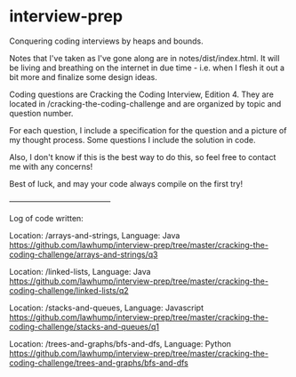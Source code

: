 # interview-prep
Conquering coding interviews by heaps and bounds.

Notes that I've taken as I've gone along are in notes/dist/index.html. It will be living and breathing on the internet in due time - i.e. when I flesh it out a bit more and finalize some design ideas.

Coding questions are Cracking the Coding Interview, Edition 4.
They are located in /cracking-the-coding-challenge and are organized by topic
and question number. 

For each question, I include a specification for the question and a picture of my thought process. Some questions I include the solution in code.

Also, I don't know if this is the best way to do this, so feel free to contact me with any concerns! 

Best of luck, and may your code always compile on the first try!

—————————————

Log of code written:

Location: /arrays-and-strings, Language: Java
https://github.com/lawhump/interview-prep/tree/master/cracking-the-coding-challenge/arrays-and-strings/q3

Location: /linked-lists, Language: Java
https://github.com/lawhump/interview-prep/tree/master/cracking-the-coding-challenge/linked-lists/q2

Location: /stacks-and-queues, Language: Javascript
https://github.com/lawhump/interview-prep/tree/master/cracking-the-coding-challenge/stacks-and-queues/q1

Location: /trees-and-graphs/bfs-and-dfs, Language: Python
https://github.com/lawhump/interview-prep/tree/master/cracking-the-coding-challenge/trees-and-graphs/bfs-and-dfs
